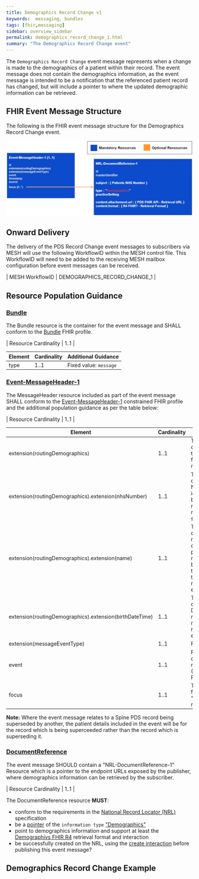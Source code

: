 ```yaml
---
title: Demographics Record Change v1
keywords:  messaging, bundles
tags: [fhir,messaging]
sidebar: overview_sidebar
permalink: demographics_record_change_1.html
summary: "The Demographics Record Change event"
---
```


The `Demographics Record Change` event message represents when a change is made to the demographics of a patient within their record. The event message does not contain the demographics information, as the event message is intended to be a notification that the referenced patient record has changed, but will include a pointer to where the updated demographic information can be retrieved.


## FHIR Event Message Structure 
 
The following is the FHIR event message structure for the Demographics Record Change event.

<div style="text-align:center; margin-bottom:20px" >
	<a href="images/messages/demographics_record_change_1.jpg" target="_blank"><img src="images/messages/demographics_record_change_1.jpg"></a>
</div>


## Onward Delivery 

The delivery of the PDS Record Change event messages to subscribers via MESH will use the following WorkflowID within the MESH control file. This WorkflowID will need to be added to the receiving MESH mailbox configuration before event messages can be received. 

| MESH WorkflowID | DEMOGRAPHICS_RECORD_CHANGE_1 |


## Resource Population Guidance 


### [Bundle](http://hl7.org/fhir/STU3/StructureDefinition/Bundle)

The Bundle resource is the container for the event message and SHALL conform to the [Bundle](http://hl7.org/fhir/STU3/StructureDefinition/Bundle) FHIR profile.

| Resource Cardinality | 1..1 |

| Element | Cardinality | Additional Guidance |
| --- | --- | --- |
| type | 1..1 | Fixed value: `message` |


### [Event-MessageHeader-1](https://fhir.nhs.uk/STU3/StructureDefinition/Event-MessageHeader-1)

The MessageHeader resource included as part of the event message SHALL conform to the [Event-MessageHeader-1](https://fhir.nhs.uk/STU3/StructureDefinition/Event-MessageHeader-1) constrained FHIR profile and the additional population guidance as per the table below:

| Resource Cardinality | 1..1 |

| Element | Cardinality | Additional Guidance |
| --- | --- | --- |
| extension(routingDemographics) | 1..1 | The extension MUST contain the details of the patient who is the focus of this event message. |
| extension(routingDemographics).extension(nhsNumber) | 1..1 | The extension MUST contain the patient’s NHS Number identifier and is used by the NEMS for routing event messages to subscribers. |
| extension(routingDemographics).extension(name) | 1..1 | The extension MUST contain the human name element containing the patient’s official names as recognised by PDS,  and match the NHS number in the routingDemographics extension. |
| extension(routingDemographics).extension(birthDateTime) | 1..1 | The extension MUST contain the patient’s Date Of Birth which matches the NHS number in the routingDemographics extension. |
| extension(messageEventType) | 1..1 | Fixed value: `new` |
| event | 1..1 | Fixed Value: demographics-record-changed-1 (Demographics Record Changed) |
| focus | 1..1 | This will reference the focus “DocumentReference” resource. |

**Note:** Where the event message relates to a Spine PDS record being superseded by another, the patient details included in the event will be for the record which is being superceeded rather than the record which is superseding it.


### [DocumentReference](https://fhir.nhs.uk/STU3/StructureDefinition/NRL-DocumentReference-1)

The event message SHOULD contain a "NRL-DocumentReference-1" Resource which is a pointer to the endpoint URLs exposed by the publisher, where demographics information can be retrieved by the subscriber.

| Resource Cardinality | 1..1 |

The DocumentReference resource **MUST**:

- conform to the requirements in the [National Record Locator (NRL)](https://nrl-data-format-draft.netlify.app/) specification 
- be a [pointer](https://nrl-data-format-draft.netlify.app/pointer_data_model_overview.html) of the `information type` ["Demographics"](https://nrl-data-format-draft.netlify.app/supported_pointer_types.html)
- point to demographics information and support at least the [Demographivs FHIR R4](https://nrl-data-format-draft.netlify.app/retrieval_careconnect_immunizations_fhir_stu3.html) retrieval format and interaction
- be successfully created on the NRL, using the [create interaction](https://nrl-data-format-draft.netlify.app/api_interaction_create.html) before publishing this event message?


## Demographics Record Change Example ##
